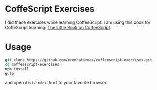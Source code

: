 # CoffeScript Exercises
I did these exercises while learning CoffeeScript. I am using this book for
CoffeScript learning: [The Little Book on CoffeeScript](https://www.goodreads.com/book/show/13506289-the-little-book-on-coffeescript).

# Usage
```sh
git clone https://github.com/erenhatirnaz/coffeescript-exercises.git
cd coffeescript-exercises
npm install
gulp
```
and open `dist/index.html` to your favorite browser.
